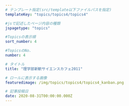 ```yaml
---
# テンプレート指定(src/template以下ファイルパスを指定)
templateKey: "topics/topics4/topics4"

#jsで記述したページ内容の種類
jspagetype: "topics"

#Topicsの表示順
sort_number: 4

#TopicsのNo.
number: 4

# タイトル
title: "理学部新歓サイエンスカフェ2011"

# ロールに表示する画像
featuredimage: /img/topics/topics4/topics4_kanban.png

# 記事投稿日
date: 2020-08-31T00:00:00.000Z
---
```


